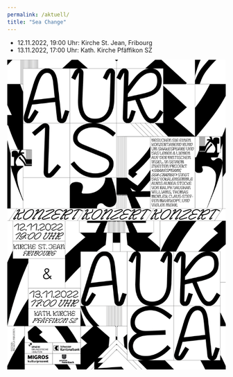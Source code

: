 ```yaml
---
permalink: /aktuell/
title: "Sea Change"
---
```


- 12.11.2022, 19:00 Uhr: Kirche St. Jean, Fribourg
- 13.11.2022, 17:00 Uhr: Kath. Kirche Pfäffikon SZ
 
![Sea Change](/assets/seachange_de.png)
